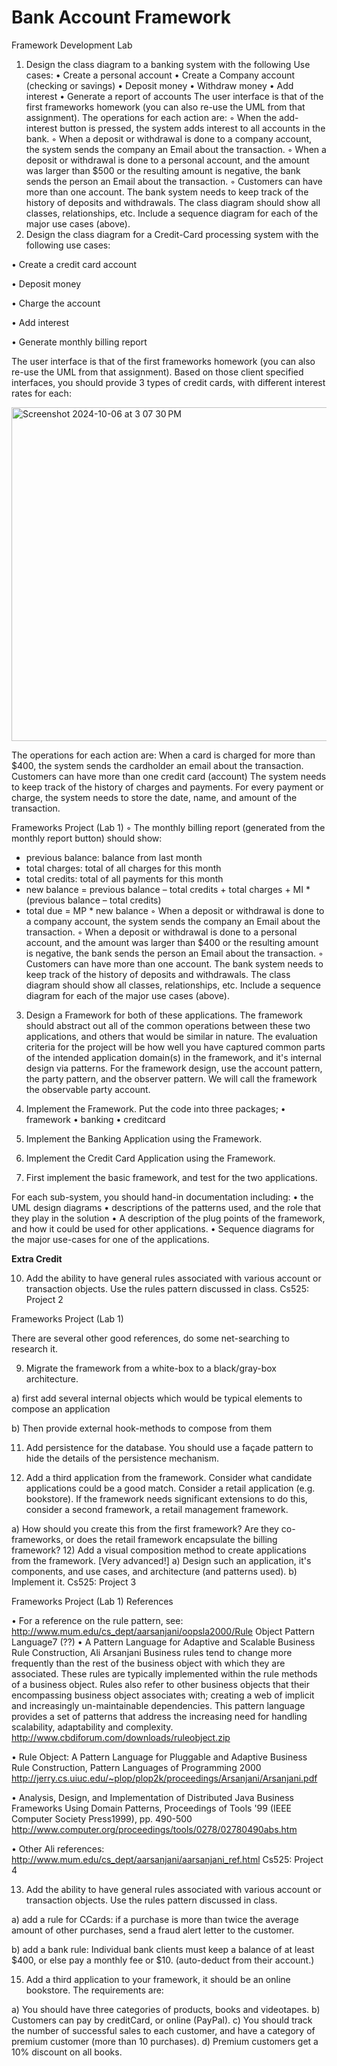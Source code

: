 # Bank Account Framework
Framework Development Lab
1) Design the class diagram to a banking system with the following Use cases:
• Create a personal account
• Create a Company account (checking or savings)
• Deposit money
• Withdraw money
• Add interest
• Generate a report of accounts
The user interface is that of the first frameworks homework (you can also re-use the UML from that
assignment).
The operations for each action are:
◦ When the add-interest button is pressed, the system adds interest to all accounts in the bank.
◦ When a deposit or withdrawal is done to a company account, the system sends the company an
Email about the transaction.
◦ When a deposit or withdrawal is done to a personal account, and the amount was larger than $500 or the resulting amount is negative, the bank sends the person an Email about the transaction.
◦ Customers can have more than one account. The bank system needs to keep track of the history of deposits and withdrawals.
The class diagram should show all classes, relationships, etc.
Include a sequence diagram for each of the major use cases (above).
2) Design the class diagram for a Credit-Card processing system with the following use cases:
   
  • Create a credit card account
  
  • Deposit money
  
  • Charge the account
  
  • Add interest
  
  • Generate monthly billing report
  
The user interface is that of the first frameworks homework (you can also re-use the UML from that assignment).
Based on those client specified interfaces, you should provide 3 types of credit cards, with different interest rates for each:
    
<img width="534" alt="Screenshot 2024-10-06 at 3 07 30 PM" src="https://github.com/user-attachments/assets/75493f85-6600-4abd-b698-1684b19aa194">

The operations for each action are:
When a card is charged for more than $400, the system sends the cardholder an email about the transaction.
Customers can have more than one credit card (account)
The system needs to keep track of the history of charges and payments. For every payment or charge, the system needs to store the date, name, and amount of the transaction.

Frameworks Project (Lab 1)
◦ The monthly billing report (generated from the monthly report button) should show:
- previous balance: balance from last month
- total charges: total of all charges for this month
- total credits: total of all payments for this month
- new balance = previous balance – total credits + total charges + MI * (previous balance – total credits)
- total due = MP * new balance
◦ When a deposit or withdrawal is done to a company account, the system sends the company an Email about the transaction.
◦ When a deposit or withdrawal is done to a personal account, and the amount was larger than $400 or the resulting amount is negative, the bank sends the person an Email about the transaction.
◦ Customers can have more than one account. The bank system needs to keep track of the history of deposits and withdrawals.
The class diagram should show all classes, relationships, etc.
Include a sequence diagram for each of the major use cases (above).

3) Design a Framework for both of these applications.
The framework should abstract out all of the common operations between these two applications, and others that would be similar in nature. The evaluation criteria for the project will be how well you have captured common parts of the intended application domain(s) in the framework, and it's internal design via patterns.
For the framework design, use the account pattern, the party pattern, and the observer pattern.
We will call the framework the observable party account.

5) Implement the Framework.
Put the code into three packages;
• framework
• banking
• creditcard

7) Implement the Banking Application using the Framework.

8) Implement the Credit Card Application using the Framework.

9) First implement the basic framework, and test for the two applications.

For each sub-system, you should hand-in documentation including:
• the UML design diagrams
• descriptions of the patterns used, and the role that they play in the solution
• A description of the plug points of the framework, and how it could be used for other applications.
• Sequence diagrams for the major use-cases for one of the applications.

**Extra Credit**

10) Add the ability to have general rules associated with various account or transaction objects. Use the rules
pattern discussed in class.
 Cs525: Project 2

Frameworks Project (Lab 1)

There are several other good references, do some net-searching to research it.

9) Migrate the framework from a white-box to a black/gray-box architecture.

a) first add several internal objects which would be typical elements to compose an application

b) Then provide external hook-methods to compose from them

11) Add persistence for the database. You should use a façade pattern to hide the details of the persistence mechanism.

12) Add a third application from the framework. Consider what candidate applications could be a good match. Consider a retail application (e.g. bookstore). If the framework needs significant extensions to do this, consider a second framework, a retail management framework.
    
a) How should you create this from the first framework?
Are they co-frameworks, or does the retail framework encapsulate the billing framework? 12) Add a visual composition method to create applications from the framework. [Very advanced!]
a) Design such an application, it's components, and use cases, and architecture (and patterns used).
b) Implement it.
Cs525: Project 3

Frameworks Project (Lab 1)
 References
 
• For a reference on the rule pattern, see:
http://www.mum.edu/cs_dept/aarsanjani/oopsla2000/Rule Object Pattern Language7 (??) • A Pattern Language for Adaptive and Scalable Business Rule Construction, Ali Arsanjani
Business rules tend to change more frequently than the rest of the business object with which they are associated. These rules are typically implemented within the rule methods of a business object. Rules also refer to other business objects that their encompassing business object associates with; creating a web of implicit and increasingly un-maintainable dependencies. This pattern language provides a set of patterns that address the increasing need for handling scalability, adaptability and complexity.
http://www.cbdiforum.com/downloads/ruleobject.zip

• Rule Object: A Pattern Language for Pluggable and Adaptive Business Rule Construction, Pattern Languages of Programming 2000
http://jerry.cs.uiuc.edu/~plop/plop2k/proceedings/Arsanjani/Arsanjani.pdf

• Analysis, Design, and Implementation of Distributed Java Business Frameworks Using Domain Patterns, Proceedings of Tools '99 (IEEE Computer Society Press1999), pp. 490-500
http://www.computer.org/proceedings/tools/0278/02780490abs.htm

• Other Ali references: http://www.mum.edu/cs_dept/aarsanjani/aarsanjani_ref.html
     Cs525: Project 4

13) Add the ability to have general rules associated with various account or transaction objects. Use the rules
pattern discussed in class.

a) add a rule for CCards: if a purchase is more than twice the average amount of other purchases, send a
fraud alert letter to the customer.

b) add a bank rule: Individual bank clients must keep a balance of at least $400, or else pay a monthly fee or $10. (auto-deduct from their account.)

15) Add a third application to your framework, it should be an online bookstore. The requirements are:
    
a) You should have three categories of products, books and videotapes.
b) Customers can pay by creditCard, or online (PayPal).
c) You should track the number of successful sales to each customer, and have a category of premium customer (more than 10 purchases).
d) Premium customers get a 10% discount on all books.
